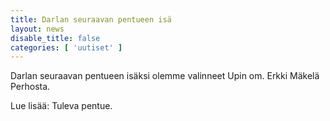 ```yaml
---
title: Darlan seuraavan pentueen isä
layout: news
disable_title: false
categories: [ 'uutiset' ]
---
```


Darlan seuraavan pentueen isäksi olemme valinneet Upin om. Erkki Mäkelä Perhosta.

Lue lisää: Tuleva pentue.